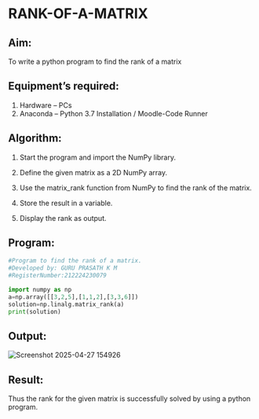 # RANK-OF-A-MATRIX
## Aim:
To write a python program to find the rank of a matrix
## Equipment’s required:
1. 	Hardware – PCs
2. 	Anaconda – Python 3.7 Installation / Moodle-Code Runner
## Algorithm:
1. Start the program and import the NumPy library.

2. Define the given matrix as a 2D NumPy array.

3. Use the matrix_rank function from NumPy to find the rank of the matrix.

4. Store the result in a variable.

5. Display the rank as output.
## Program:
```python
#Program to find the rank of a matrix.
#Developed by: GURU PRASATH K M
#RegisterNumber:212224230079

import numpy as np
a=np.array([[3,2,5],[1,1,2],[3,3,6]])
solution=np.linalg.matrix_rank(a)
print(solution)
```
## Output:
![Screenshot 2025-04-27 154926](https://github.com/user-attachments/assets/500e5609-82c8-499e-b690-bdb171503862)

## Result:
Thus the rank for the given matrix is successfully solved by  using a python program.

